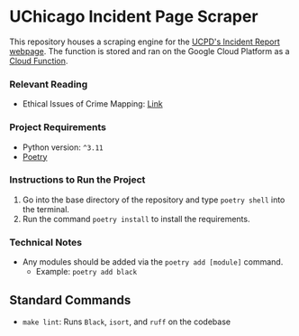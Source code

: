 # UChicago Incident Page Scraper
This repository houses a scraping engine for the [UCPD's Incident Report webpage](https://incidentreports.uchicago.edu/). The function is stored and ran on the Google Cloud Platform as a [Cloud Function](https://cloud.google.com/functions).

### Relevant Reading
- Ethical Issues of Crime Mapping: [Link](https://storymaps.arcgis.com/stories/9b71d1fba77641a0ad35b07b23aae66b?utm_source=pocket_saves)

### Project Requirements
- Python version: `^3.11`
- [Poetry](https://python-poetry.org/)

### Instructions to Run the Project
1. Go into the base directory of the repository and type `poetry shell` into the terminal.
2. Run the command `poetry install` to install the requirements.

### Technical Notes
- Any modules should be added via the `poetry add [module]` command.
  - Example: `poetry add black`

## Standard Commands
- `make lint`: Runs `Black`, `isort`, and `ruff` on the codebase
